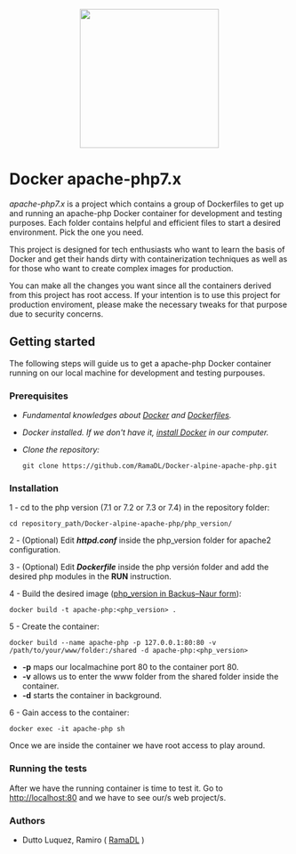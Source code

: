 <p align="center">
<img src="https://ugeek.github.io/blog/images-blog/docker.png" width="250"> 
</p>

# Docker apache-php7.x
  
  _apache-php7.x_ is a project which contains a group of Dockerfiles to get up and running an apache-php Docker container for development and testing purposes. Each folder contains helpful and efficient files to start a desired environment. Pick the one you need. 
  
  This project is designed for tech enthusiasts who want to learn the basis of Docker and get their hands dirty with containerization techniques as well as for those who want to create complex images for production.
  
  You can make all the changes you want since all the containers derived from this project has root access. If your intention is to use this project for production enviroment, please make the necessary tweaks for that purpose due to security concerns.
  
  
## Getting started
  
The following steps will guide us to get a apache-php Docker container running on our local machine for development and testing purpouses.
  
  
### Prerequisites
  
* _Fundamental knowledges about [Docker](https://docs.docker.com/get-started/) and [Dockerfiles](https://docs.docker.com/get-started/part2/)._
    
* _Docker installed. If we don't have it, [install Docker](https://docs.docker.com/install/) in our computer._
    
* _Clone the repository:_  
  
      git clone https://github.com/RamaDL/Docker-alpine-apache-php.git
  
  
### Installation
  
  1 - cd to the php version (7.1 or 7.2 or 7.3 or 7.4) in the repository folder:
  
    cd repository_path/Docker-alpine-apache-php/php_version/
    
  2 - (Optional) Edit **_httpd.conf_** inside the php_version folder for apache2 configuration. 
  
  3 - (Optional) Edit **_Dockerfile_** inside the php versión folder and add the desired php modules in the **RUN** instruction.
    
  4 - Build the desired image ([php_version in Backus–Naur form](https://en.wikipedia.org/wiki/Backus–Naur_form)):
  
    docker build -t apache-php:<php_version> .
  
  5 - Create the container:
  
    docker build --name apache-php -p 127.0.0.1:80:80 -v /path/to/your/www/folder:/shared -d apache-php:<php_version>
    
  * **-p**    maps our localmachine port 80 to the container port 80. 
  * **-v**    allows us to enter the www folder from the shared folder inside the container.  
  * **-d**    starts the container in background.  
    
  6 - Gain access to the container:
  
    docker exec -it apache-php sh
    
  Once we are inside the container we have root access to play around.
    
    
  ### Running the tests
    
  After we have the running container is time to test it. Go to [http://localhost:80](http://localhost:80) and we have to see our/s web project/s.
    

### Authors

* Dutto Luquez, Ramiro ( [RamaDL](https://github.com/RamaDL) )

